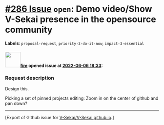 # [\#286 Issue](https://github.com/V-Sekai/V-Sekai.github.io/issues/286) `open`: Demo video/Show V-Sekai presence in the opensource community
**Labels**: `proposal-request`, `priority-3-do-it-now`, `impact-3-essential`


#### <img src="https://avatars.githubusercontent.com/u/32321?u=c2e06a3d2b49a467aa907e54aa259516440267cc&v=4" width="50">[fire](https://github.com/fire) opened issue at [2022-06-06 18:33](https://github.com/V-Sekai/V-Sekai.github.io/issues/286):

### Request description

Design this.

Picking a set of pinned projects
editing: Zoom in on the center of github and pan down?




-------------------------------------------------------------------------------



[Export of Github issue for [V-Sekai/V-Sekai.github.io](https://github.com/V-Sekai/V-Sekai.github.io).]
